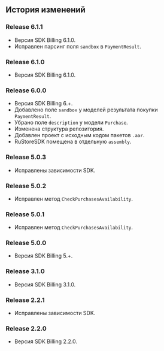 ## История изменений

### Release 6.1.1
- Версия SDK Billing 6.1.0.
- Исправлен парсинг поля `sandbox` в `PaymentResult`.

### Release 6.1.0
- Версия SDK Billing 6.1.0.

### Release 6.0.0
- Версия SDK Billing 6.+.
- Добавлено поле `sandbox` у моделей результата покупки `PaymentResult`.
- Убрано поле `description` у модели `Purchase`.
- Изменена структура репозитория.
- Добавлен проект с исходным кодом пакетов `.aar`.
- RuStoreSDK помещена в отдельную `assembly`.

### Release 5.0.3
- Исправлены зависимости SDK.

### Release 5.0.2
- Исправлен метод `CheckPurchasesAvailability`.

### Release 5.0.1
- Исправлен метод `CheckPurchasesAvailability`.

### Release 5.0.0
- Версия SDK Billing 5.+.

### Release 3.1.0
- Версия SDK Billing 3.1.0.

### Release 2.2.1
- Исправлены зависимости SDK.

### Release 2.2.0
- Версия SDK Billing 2.2.0.
